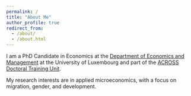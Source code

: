 ```yaml
---
permalink: /
title: "About Me"
author_profile: true
redirect_from: 
  - /about/
  - /about.html
---
```


I am a PhD Candidate in Economics at the [Department of Economics and Management](https://www.uni.lu/fdef-en/research-departments/department-of-economics-and-management/) at the University of Luxembourg and part of the [ACROSS Doctoral Training Unit](https://sites.google.com/view/fredericdocquier/xingb-blog/across). 

My research interests are in applied microeconomics, with a focus on migration, gender, and development. 


